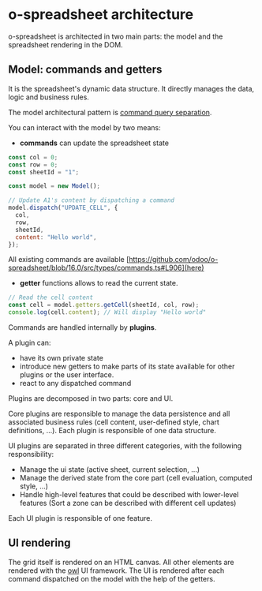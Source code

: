 # o-spreadsheet architecture

o-spreadsheet is architected in two main parts: the model and the spreadsheet rendering in the DOM.

## Model: commands and getters

It is the spreadsheet's dynamic data structure. It directly manages the data, logic and business rules.

The model architectural pattern is [command query separation](https://en.wikipedia.org/wiki/Command%E2%80%93query_separation).

You can interact with the model by two means:

- **commands** can update the spreadsheet state

```javascript
const col = 0;
const row = 0;
const sheetId = "1";

const model = new Model();

// Update A1's content by dispatching a command
model.dispatch("UPDATE_CELL", {
  col,
  row,
  sheetId,
  content: "Hello world",
});
```

All existing commands are available [https://github.com/odoo/o-spreadsheet/blob/16.0/src/types/commands.ts#L906](here)

- **getter** functions allows to read the current state.

```javascript
// Read the cell content
const cell = model.getters.getCell(sheetId, col, row);
console.log(cell.content); // Will display "Hello world"
```

Commands are handled internally by **plugins**.

A plugin can:

- have its own private state
- introduce new getters to make parts of its state available for other plugins or the user interface.
- react to any dispatched command

Plugins are decomposed in two parts: core and UI.

Core plugins are responsible to manage the data persistence and all associated business rules (cell content, user-defined style, chart definitions, ...). Each plugin is responsible of one data structure.

UI plugins are separated in three different categories, with the following responsibility:

- Manage the ui state (active sheet, current selection, ...)
- Manage the derived state from the core part (cell evaluation, computed style, ...)
- Handle high-level features that could be described with lower-level features (Sort a zone can be described with different cell updates)

Each UI plugin is responsible of one feature.

## UI rendering

The grid itself is rendered on an HTML canvas.
All other elements are rendered with the [owl](https://github.com/odoo/owl) UI framework.
The UI is rendered after each command dispatched on the model with the help of the getters.
